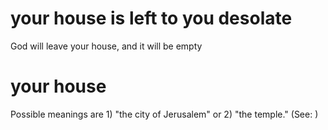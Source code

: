 
# your house is left to you desolate
God will leave your house, and it will be empty

# your house
Possible meanings are 1) "the city of Jerusalem" or 2) "the temple." (See: )